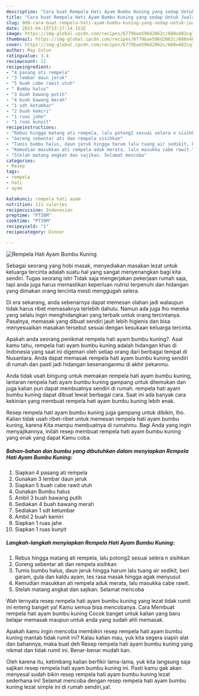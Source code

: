```yaml
---
description: "Cara buat Rempela Hati Ayam Bumbu Kuning yang sedap Untuk Jualan"
title: "Cara buat Rempela Hati Ayam Bumbu Kuning yang sedap Untuk Jualan"
slug: 960-cara-buat-rempela-hati-ayam-bumbu-kuning-yang-sedap-untuk-jualan
date: 2021-04-15T13:17:14.153Z
image: https://img-global.cpcdn.com/recipes/6779bae596d2062c/680x482cq70/rempela-hati-ayam-bumbu-kuning-foto-resep-utama.jpg
thumbnail: https://img-global.cpcdn.com/recipes/6779bae596d2062c/680x482cq70/rempela-hati-ayam-bumbu-kuning-foto-resep-utama.jpg
cover: https://img-global.cpcdn.com/recipes/6779bae596d2062c/680x482cq70/rempela-hati-ayam-bumbu-kuning-foto-resep-utama.jpg
author: May Colon
ratingvalue: 3.4
reviewcount: 12
recipeingredient:
- "4 pasang ati rempela"
- "3 lembar daun jeruk"
- "5 buah cabe rawit utuh"
- " Bumbu halus"
- "3 buah bawang putih"
- "4 buah bawang merah"
- "1 sdt ketumbar"
- "2 buah kemiri"
- "1 ruas jahe"
- "1 ruas kunyit"
recipeinstructions:
- "Rebus hingga matang ati rempela, lalu potong2 sesuai selera n sisihkan"
- "Goreng sebentar ati dan rempela sisihkan"
- "Tumis bumbu halus, daun jeruk hingga harum lalu tuang air sedikit, beri garam, gula dan kaldu ayam, tes rasa masak hingga agak menyusut"
- "Kemudian masukkan ati rempela aduk merata, lalu masukka cabe rawit."
- "Stelah matang angkat dan sajikan. Selamat mencoba"
categories:
- Resep
tags:
- rempela
- hati
- ayam

katakunci: rempela hati ayam 
nutrition: 111 calories
recipecuisine: Indonesian
preptime: "PT38M"
cooktime: "PT39M"
recipeyield: "1"
recipecategory: Dinner

---
```



![Rempela Hati Ayam Bumbu Kuning](https://img-global.cpcdn.com/recipes/6779bae596d2062c/680x482cq70/rempela-hati-ayam-bumbu-kuning-foto-resep-utama.jpg)

Sebagai seorang yang hobi masak, menyediakan masakan lezat untuk keluarga tercinta adalah suatu hal yang sangat menyenangkan bagi kita sendiri. Tugas seorang istri Tidak saja mengerjakan pekerjaan rumah saja, tapi anda juga harus memastikan keperluan nutrisi terpenuhi dan hidangan yang dimakan orang tercinta mesti menggugah selera.

Di era  sekarang, anda sebenarnya dapat memesan olahan jadi walaupun tidak harus ribet memasaknya terlebih dahulu. Namun ada juga lho mereka yang selalu ingin menghidangkan yang terbaik untuk orang tercintanya. Pasalnya, memasak yang dibuat sendiri jauh lebih higienis dan bisa menyesuaikan masakan tersebut sesuai dengan kesukaan keluarga tercinta. 



Apakah anda seorang penikmat rempela hati ayam bumbu kuning?. Asal kamu tahu, rempela hati ayam bumbu kuning adalah hidangan khas di Indonesia yang saat ini digemari oleh setiap orang dari berbagai tempat di Nusantara. Anda dapat memasak rempela hati ayam bumbu kuning sendiri di rumah dan pasti jadi hidangan kesenanganmu di akhir pekanmu.

Anda tidak usah bingung untuk memakan rempela hati ayam bumbu kuning, lantaran rempela hati ayam bumbu kuning gampang untuk ditemukan dan juga kalian pun dapat membuatnya sendiri di rumah. rempela hati ayam bumbu kuning dapat dibuat lewat berbagai cara. Saat ini ada banyak cara kekinian yang membuat rempela hati ayam bumbu kuning lebih enak.

Resep rempela hati ayam bumbu kuning juga gampang untuk dibikin, lho. Kalian tidak usah ribet-ribet untuk memesan rempela hati ayam bumbu kuning, karena Kita mampu membuatnya di rumahmu. Bagi Anda yang ingin menyajikannya, inilah resep membuat rempela hati ayam bumbu kuning yang enak yang dapat Kamu coba.

<!--inarticleads1-->

##### Bahan-bahan dan bumbu yang dibutuhkan dalam menyiapkan Rempela Hati Ayam Bumbu Kuning:

1. Siapkan 4 pasang ati rempela
1. Gunakan 3 lembar daun jeruk
1. Siapkan 5 buah cabe rawit utuh
1. Gunakan  Bumbu halus
1. Ambil 3 buah bawang putih
1. Sediakan 4 buah bawang merah
1. Sediakan 1 sdt ketumbar
1. Ambil 2 buah kemiri
1. Siapkan 1 ruas jahe
1. Siapkan 1 ruas kunyit




<!--inarticleads2-->

##### Langkah-langkah menyiapkan Rempela Hati Ayam Bumbu Kuning:

1. Rebus hingga matang ati rempela, lalu potong2 sesuai selera n sisihkan
1. Goreng sebentar ati dan rempela sisihkan
1. Tumis bumbu halus, daun jeruk hingga harum lalu tuang air sedikit, beri garam, gula dan kaldu ayam, tes rasa masak hingga agak menyusut
1. Kemudian masukkan ati rempela aduk merata, lalu masukka cabe rawit.
1. Stelah matang angkat dan sajikan. Selamat mencoba




Wah ternyata resep rempela hati ayam bumbu kuning yang lezat tidak rumit ini enteng banget ya! Kamu semua bisa mencobanya. Cara Membuat rempela hati ayam bumbu kuning Cocok banget untuk kalian yang baru belajar memasak maupun untuk anda yang sudah ahli memasak.

Apakah kamu ingin mencoba membikin resep rempela hati ayam bumbu kuning mantab tidak rumit ini? Kalau kalian mau, yuk kita segera siapin alat dan bahannya, maka buat deh Resep rempela hati ayam bumbu kuning yang nikmat dan tidak rumit ini. Benar-benar mudah kan. 

Oleh karena itu, ketimbang kalian berfikir lama-lama, yuk kita langsung saja sajikan resep rempela hati ayam bumbu kuning ini. Pasti kamu gak akan menyesal sudah bikin resep rempela hati ayam bumbu kuning lezat sederhana ini! Selamat mencoba dengan resep rempela hati ayam bumbu kuning lezat simple ini di rumah sendiri,ya!.


